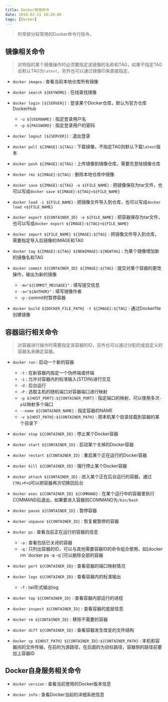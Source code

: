 ```yaml
---
title: Docker常用命令
date: 2018-02-21 18:20:00
tags: [Docker]
---
```


> 列举部分较常用的Docker命令行指令。

## 镜像相关命令

> 对特指的某个镜像操作时必须要指定该镜像的名称和TAG，如果不指定TAG会默认TAG为`latest`，另外也可以通过镜像ID来直接指定。

- `docker images` : 查看当前本地仓库所有镜像

- `docker search ${KEYWORD}` : 在线查找镜像

- `docker login [${SERVER}]` : 登录某个Docker仓库，默认为官方仓库DockerHub
  - `-u ${USERNAME}` : 指定登录用户名
  - `-p ${PASSWORD}` : 指定登录用户的密码

- `docker logout [${SERVER}]` : 退出登录

- `docker pull ${IMAGE}:${TAG}` : 下载镜像，不指定TAG则默认下载`latest`版本

- `docker push ${IMAGE}:${TAG}` : 上传镜像到镜像仓库，需要先登陆镜像仓库

- `docker rmi ${IMAGE}:${TAG}` : 删除本地仓库中镜像

- `docker save ${IMAGE}:${TAG} -o ${FILE_NAME}` : 把镜像保存为tar文件，也可以写成`docker save ${IMAGE}:${TAG}>${FILE_NAME}`

- `docker load -i ${FILE_NAME}` : 把镜像文件导入到仓库，也可以写成`docker load <${FILE_NAME}`

- `docker export ${CONTAINER_ID} -o ${FILE_NAME}` : 把容器保存为tar文件，也可以写成`docker export ${IMAGE}:${TAG}>${FILE_NAME}`

- `docker import ${FILE_NAME} ${IMAGE}:${TAG}` : 把镜像文件导入到仓库，需要指定导入后镜像的IMAGE和TAG

- `docker tag ${IMAGE}:${TAG} ${NEWIMAGE}:${NEWTAG}` : 为某个镜像增加新的镜像名和TAG

- `docker commit ${CONTAINER_ID} ${IMAGE}:${TAG}` : 提交对某个容器的更改操作，输出为新的镜像
  - `-m="${COMMIT_MESSAGE}"` : 填写提交信息
  - `-a="${AUTHOR}"` : 填写镜像作者
  - `-p` : commit时暂停容器

- `docker build ${DOCKER_FILE_PATH} -t ${IMAGE}:${TAG}` : 通过Dockerfile创建镜像

## 容器运行相关命令

> 对容器进行操作时需要指定该容器的ID，另外也可以通过分配的或自定义的容器名来确定容器。

- `docker run` : 启动一个新的容器
  - `-t` : 在新容器内指定一个伪终端或终端
  - `-i` : 允许对容器内的标准输入(STDIN)进行交互
  - `-d` : 后台运行
  - `-P` : 选取主机的随机端口对容器端口进行映射
  - `-p ${HOST_PORT}:${CONTAINER_PORT}` : 指定端口的映射，可以使用多次`-p`以映射多个端口
  - `--name ${CONTAINER_NAME}` : 指定容器的NAME
  - `-v ${HOST_PATH}:${CONTAINER_PATH}` : 把本机某个目录挂载到容器的某个目录下

- `docker stop ${CONTAINER_ID}` : 停止某个Docker容器

- `docker start ${CONTAINER_ID}` : 启动某个关掉的Docker容器

- `docker restart ${CONTAINER_ID}` : 重启某个正在运行的Docker容器

- `docker kill ${CONTAINER_ID}` : 强行停止某个Docker容器

- `docker attach ${CONTAINER_ID}` : 进入某个正在后台运行的容器，通过`CTRL+P+Q`可以把容器再次切换回后台

- `docker exec ${CONTAINER_ID} ${COMMAND}` : 在某个运行中的容器里执行COMMAND后退出，如果要进入容器则COMMAND为`/bin/bash`

- `docker pause ${CONTAINER_ID}` : 暂停容器

- `docker unpause ${CONTAINER_ID}` : 恢复被暂停的容器

- `docker ps` : 查看当前正在运行的容器的信息
  - `-a` : 查看包括已关闭的容器
  - `-q` : 只列出容器的ID，可以与其他需要容器ID的命令组合使用，如[docker rm \`docker ps -a -q\`]可以删除全部的容器

- `docker port ${CONTAINER_ID}` : 查看容器的端口映射情况

- `docker logs ${CONTAINER_ID}` : 查看容器内的标准输出
  - `-f` : tail形式输出log

- `docker top ${CONTAINER_ID}` : 查看容器内部运行的进程

- `docker inspect ${CONTAINER_ID}` : 查看容器的底层信息

- `docker rm ${CONTAINER_ID}` : 移除不需要的容器

- `docker diff ${CONTAINER_ID}` : 查看容器发生改变的文件结构

- `docker cp ${HOST_PATH} ${CONTAINER_ID}:${CONTAINER_PATH}` : 本机和容器间的文件传输，在前的为源路径，在后面的为目标路径，容器侧的路径前要加上容器ID

## Docker自身服务相关命令

- `docker version` : 查看当前使用的Docker版本信息

- `docker info` : 查看Docker当前的详细系统信息
